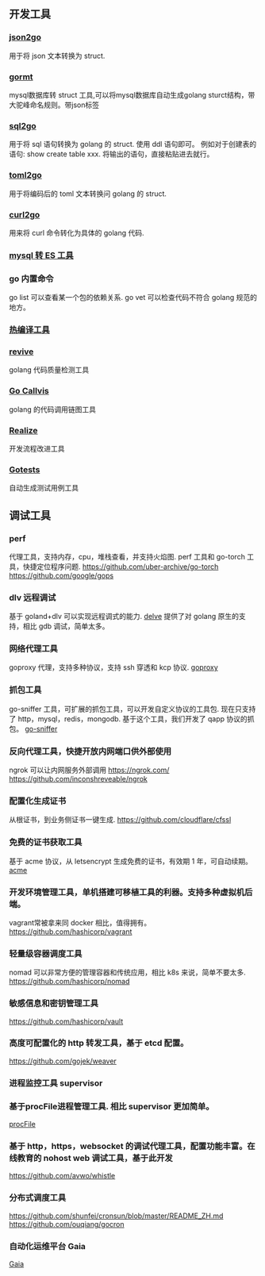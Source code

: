 ## 开发工具

### [json2go](https://mholt.github.io/json-to-go/)
用于将 json 文本转换为 struct.

### [gormt](https://github.com/xxjwxc/gormt)
mysql数据库转 struct 工具,可以将mysql数据库自动生成golang sturct结构，带大驼峰命名规则。带json标签

### [sql2go](http://stming.cn/tool/sql2go.html)
用于将 sql 语句转换为 golang 的 struct. 使用 ddl 语句即可。
例如对于创建表的语句: show create table xxx. 将输出的语句，直接粘贴进去就行。

### [toml2go](https://xuri.me/toml-to-go/)
用于将编码后的 toml 文本转换问 golang 的 struct.

### [curl2go](https://mholt.github.io/curl-to-go/)
用来将 curl 命令转化为具体的 golang 代码.

### [mysql 转 ES 工具](http://www.ischoolbar.com/EsParser/)

### go 内置命令
go list 可以查看某一个包的依赖关系.
go vet 可以检查代码不符合 golang 规范的地方。

### [热编译工具](https://github.com/silenceper/gowatch)


### [revive](https://github.com/mgechev/revive)
golang 代码质量检测工具


### [Go Callvis](https://github.com/TrueFurby/go-callvis)
golang 的代码调用链图工具


### [Realize](https://github.com/oxequa/realize)
开发流程改进工具


### [Gotests](https://github.com/cweill/gotests)
自动生成测试用例工具


## 调试工具
### perf
代理工具，支持内存，cpu，堆栈查看，并支持火焰图.
perf 工具和 go-torch 工具，快捷定位程序问题.
https://github.com/uber-archive/go-torch
https://github.com/google/gops

### dlv 远程调试
基于 goland+dlv 可以实现远程调式的能力.
[delve](https://github.com/go-delve/delve)
提供了对 golang 原生的支持，相比 gdb 调试，简单太多。

### 网络代理工具
goproxy 代理，支持多种协议，支持 ssh 穿透和 kcp 协议.
[goproxy](https://github.com/snail007/goproxy)

### 抓包工具
go-sniffer 工具，可扩展的抓包工具，可以开发自定义协议的工具包. 现在只支持了 http，mysql，redis，mongodb.
基于这个工具，我们开发了 qapp 协议的抓包。
[go-sniffer](https://github.com/40t/go-sniffer)

### 反向代理工具，快捷开放内网端口供外部使用

ngrok 可以让内网服务外部调用
https://ngrok.com/
https://github.com/inconshreveable/ngrok

### 配置化生成证书
从根证书，到业务侧证书一键生成.
https://github.com/cloudflare/cfssl

### 免费的证书获取工具
基于 acme 协议，从 letsencrypt 生成免费的证书，有效期 1 年，可自动续期。
[acme](https://github.com/Neilpang/acme.sh)

### 开发环境管理工具，单机搭建可移植工具的利器。支持多种虚拟机后端。
vagrant常被拿来同 docker 相比，值得拥有。
https://github.com/hashicorp/vagrant

### 轻量级容器调度工具
nomad 可以非常方便的管理容器和传统应用，相比 k8s 来说，简单不要太多.
https://github.com/hashicorp/nomad

### 敏感信息和密钥管理工具
https://github.com/hashicorp/vault

### 高度可配置化的 http 转发工具，基于 etcd 配置。
https://github.com/gojek/weaver

### 进程监控工具 supervisor

### 基于procFile进程管理工具. 相比 supervisor 更加简单。
[procFile](https://github.com/ddollar/foreman)

### 基于 http，https，websocket 的调试代理工具，配置功能丰富。在线教育的 nohost web 调试工具，基于此开发

https://github.com/avwo/whistle

### 分布式调度工具

https://github.com/shunfei/cronsun/blob/master/README_ZH.md
https://github.com/ouqiang/gocron

### 自动化运维平台 Gaia

[Gaia](https://github.com/gaia-pipeline/gaia)